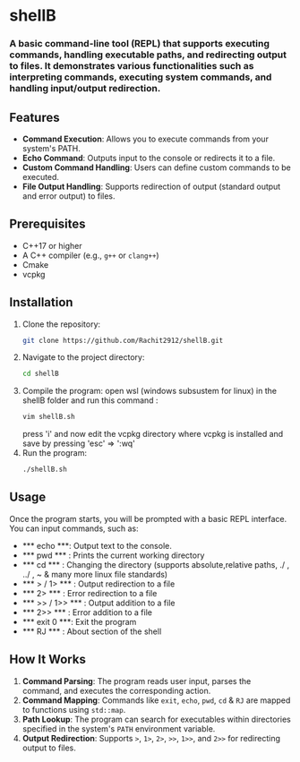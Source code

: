 # shellB
### A basic command-line tool (REPL) that supports executing commands, handling executable paths, and redirecting output to files. It demonstrates various functionalities such as interpreting commands, executing system commands, and handling input/output redirection.

## Features
- **Command Execution**: Allows you to execute commands from your system's PATH.
- **Echo Command**: Outputs input to the console or redirects it to a file.
- **Custom Command Handling**: Users can define custom commands to be executed.
- **File Output Handling**: Supports redirection of output (standard output and error output) to files.

## Prerequisites
- C++17 or higher
- A C++ compiler (e.g., `g++` or `clang++`)
- Cmake
- vcpkg

## Installation

1. Clone the repository:
   ```bash
   git clone https://github.com/Rachit2912/shellB.git
   ```
2. Navigate to the project directory:
   ```bash
   cd shellB
   ```
3. Compile the program:
   open wsl (windows subsustem for linux) in the shellB folder and run this command :
   ```bash
   vim shellB.sh
   ```
   press 'i' and now edit the vcpkg directory where vcpkg is installed and save by pressing 'esc' => ':wq' 
5. Run the program:
   ```bash
   ./shellB.sh
   ```

## Usage
Once the program starts, you will be prompted with a basic REPL interface. You can input commands, such as:
- *** echo ***: Output text to the console.
- *** pwd *** : Prints the current working directory
- *** cd *** : Changing the directory (supports absolute,relative paths, ./ , ../ , ~ & many more linux file standards)
- *** > / 1>  *** : Output redirection to a file
- *** 2> *** : Error redirection to a file
- *** >> / 1>> *** : Output addition to a file
- *** 2>> *** : Error addition to a file
- *** exit 0 ***: Exit the program
- *** RJ *** : About section of the shell


## How It Works
1. **Command Parsing**: The program reads user input, parses the command, and executes the corresponding action.
2. **Command Mapping**: Commands like `exit`, `echo`, `pwd`, `cd` & `RJ` are mapped to functions using `std::map`.
3. **Path Lookup**: The program can search for executables within directories specified in the system's `PATH` environment variable.
4. **Output Redirection**: Supports `>`, `1>`, `2>`, `>>`, `1>>`, and `2>>` for redirecting output to files.
